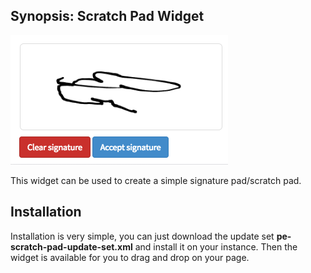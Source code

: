 ## Synopsis: Scratch Pad Widget

![alt text](../images/scratch_pad.png "Scratch Pad")

This widget can be used to create a simple signature pad/scratch pad.


## Installation

Installation is very simple, you can just download the update set **pe-scratch-pad-update-set.xml** and install it on your instance. Then the widget is available for you to drag and drop on your page.
